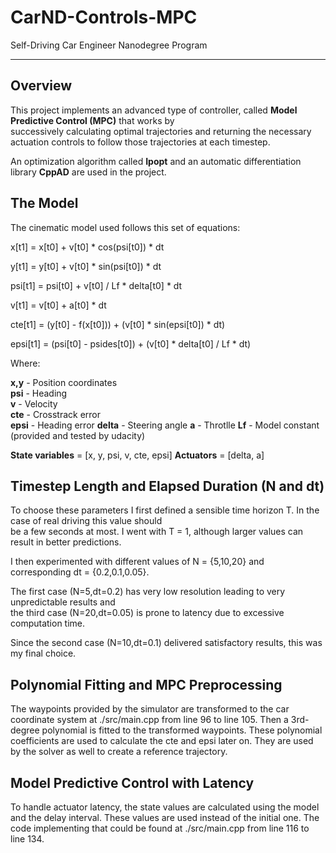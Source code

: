 # CarND-Controls-MPC
Self-Driving Car Engineer Nanodegree Program

---

## Overview

This project implements an advanced type of controller, called **Model Predictive Control (MPC)** that works by  
successively calculating optimal trajectories and returning the necessary actuation controls to follow those trajectories at each timestep. 

An optimization algorithm called **Ipopt** and an automatic differentiation library **CppAD** are used in the project.


## The Model

The cinematic model used follows this set of equations:

x[t1] = x[t0] + v[t0] * cos(psi[t0]) * dt

y[t1] = y[t0] + v[t0] * sin(psi[t0]) * dt

psi[t1] = psi[t0] + v[t0] / Lf * delta[t0] * dt

v[t1] = v[t0] + a[t0] * dt

cte[t1] = (y[t0] - f(x[t0])) + (v[t0] * sin(epsi[t0]) * dt)

epsi[t1] = (psi[t0] - psides[t0]) + (v[t0] * delta[t0] / Lf * dt)

Where:

**x,y** - Position coordinates  
**psi** - Heading  
**v** - Velocity  
**cte** - Crosstrack error  
**epsi** - Heading error 
**delta** - Steering angle
**a** - Throtlle
**Lf** - Model constant (provided and tested by udacity)

**State variables** = [x, y, psi, v, cte, epsi]
**Actuators** = [delta, a]


## Timestep Length and Elapsed Duration (N and dt)

To choose these parameters I first defined a sensible time horizon T. In the case of real driving this value should  
be a few seconds at most. I went with T = 1, although larger values can result in better predictions.  

I then experimented with different values of N = {5,10,20} and corresponding dt = {0.2,0.1,0.05}.

The first case (N=5,dt=0.2) has very low resolution leading to very unpredictable results and   
the third case (N=20,dt=0.05) is prone to latency due to excessive computation time. 

Since the second case (N=10,dt=0.1) delivered satisfactory results, this was my final choice. 

## Polynomial Fitting and MPC Preprocessing

The waypoints provided by the simulator are transformed to the car coordinate system at ./src/main.cpp from line 96 to line 105. Then a 3rd-degree polynomial is fitted to the transformed waypoints. These polynomial coefficients are used to calculate the cte and epsi later on. They are used by the solver as well to create a reference trajectory.

## Model Predictive Control with Latency
To handle actuator latency, the state values are calculated using the model and the delay interval. These values are used instead of the initial one. The code implementing that could be found at ./src/main.cpp from line 116 to line 134.